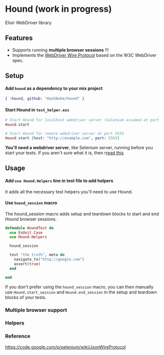 # Hound (work in progress)

Elixir WebDriver library

## Features

* Supports running __multiple browser sessions__ !!!
* Implements the [WebDriver Wire Protocol](https://code.google.com/p/selenium/wiki/JsonWireProtocol) based on the W3C WebDriver spec.


## Setup

#### Add `hound` as a dependency to your mix project

```elixir
{ :hound, github: "HashNuke/hound" }
```

#### Start Hound in `test_helper.exs`

```elixir
# Start Hound for localhost webdriver server (Selenium assumed at port 4444)
Hound.start

# Start Hound for remote webdriver server at port 5555
Hound.start [host: "http://example.com", port: 5555]
```

__You'll need a webdriver server__, like Selenium server, running before you start your tests. If you aren't sure what it is, then r[read this](https://github.com/HashNuke/hound/wiki/Starting-a-webdriver-server)

## Usage

#### Add `use Hound.Helpers` line in test file to add helpers

It adds all the necessary test helpers you'll need to use Hound.

#### Use `hound_session` macro

The hound_session macro adds setup and teardown blocks to start and end Hound browser sessions.

```elixir
defmodule HoundTest do
  use ExUnit.Case
  use Hound.Helpers

  hound_session

  test "the truth", meta do
    navigate_to("http://google.com")
    assert(true)
  end

end
```

If you don't prefer using the `hound_session` macro, you can then manually use `Hound.start_session` and `Hound.end_session` in the setup and teardown blocks of your tests.


### Multiple browser support



### Helpers



### Reference

https://code.google.com/p/selenium/wiki/JsonWireProtocol
